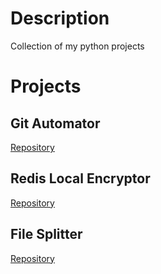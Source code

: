 # Description
Collection of my python projects
# Projects
## Git Automator
[Repository](https://github.com/mohd-ahsan-mirza/git-automator)
## Redis Local Encryptor
[Repository](https://github.com/mohd-ahsan-mirza/redis-local-encryptor)
## File Splitter
[Repository](https://github.com/mohd-ahsan-mirza/file-splitter)
